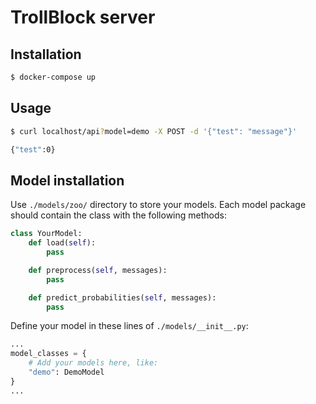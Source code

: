 # TrollBlock server

## Installation

```bash
$ docker-compose up
```

## Usage

```bash
$ curl localhost/api?model=demo -X POST -d '{"test": "message"}'

{"test":0}
```

## Model installation

Use `./models/zoo/` directory to store your models. 
Each model package should contain the class with the following methods:

```python
class YourModel:
    def load(self):
        pass

    def preprocess(self, messages):
        pass

    def predict_probabilities(self, messages):
        pass
```

Define your model in these lines of `./models/__init__.py`:

```python
...
model_classes = {
    # Add your models here, like:
    "demo": DemoModel
}
...
```